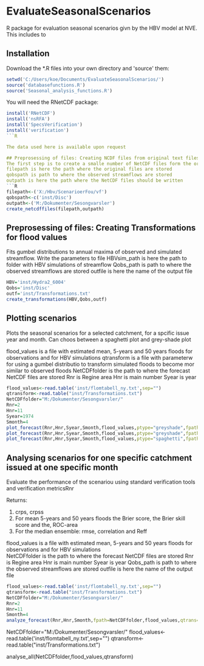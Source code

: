 # EvaluateSeasonalScenarios

R package for evaluation seasonal scenarios givn by the HBV model at NVE. This includes to 

## Installation

Download the *.R files into your own directory and 'source' them:

```R
setwd('C:/Users/koe/Documents/EvaluateSeasonalScenarios/')
source('databasefunctions.R')
source('Seasonal_analysis_functions.R')
```

You will need the RNetCDF package:

```R
install('RNetCDF')
install('nsRFA')
install('SpecsVerification')
install('verification')
```R

The data used here is available upon request

## Preprosessing of files: Creating NCDF files from original text files
The first step is to create a smalle number of NetCDF files form the original ascii files. 
filepath is here the path where the original files are stored
qobspath is path to where the observed streamflows are stored
outpath is here the path where the NetCDF files should be written
```R
filepath<-('X:/Hbv/ScenarioerFou/vf')
qobspath<-c('inst/Disc')
outpath<-('M:/Dokumenter/Sesongvarsler')
create_netcdffiles(filepath,outpath)
```

## Preprosessing of files: Creating Transformations for flood values
Fits gumbel distributions to annual maxima of observed and simulated streamflow. Write the parameters to file 
HBVsim_path is here the path to folder with HBV simulations of streamflow
Qobs_path is path to where the observed streamflows are stored
outfile is here the name of the output file

```R
HBV='inst/Hydra2_6004'
Qobs='inst/Disc'
outf='inst/Transformations.txt'
create_transformations(HBV,Qobs,outf)
```


## Plotting scenarios
Plots the seasonal scenarios for a selected catchment, for a spcific issue year and month. Can choos between a spaghetti plot and grey-shade plot 

flood_values is a file with estimated mean, 5-years and 50 years floods for observations and for HBV simulations
qtransform is a file with parameterw for using a gumbel distributio to transform simulated floods to become mor similar to observed floods
NetCDFfolder is the path to where the forecast NetCDF files are stored
Rnr is Regine area
Hnr is main number
Syear is year


```R
flood_values<-read.table('inst/flomtabell_ny.txt',sep="")
qtransform<-read.table("inst/Transformations.txt")
NetCDFfolder="M:/Dokumenter/Sesongvarsler/"
Rnr=2
Hnr=11
Syear=1974
Smonth=4
plot_forecast(Rnr,Hnr,Syear,Smonth,flood_values,ptype="greyshade",fpath=NetCDFfolder)
plot_forecast(Rnr,Hnr,Syear,Smonth,flood_values,ptype="greyshade",fpath=NetCDFfolder,qtrans=qtransform)
plot_forecast(Rnr,Hnr,Syear,Smonth,flood_values,ptype="spaghetti",fpath=NetCDFfolder,qtrans=qtransform)
```

## Analysing scenarios for one specific catchment issued at one specific month
Evaluate the performance of the scenariou using standard verification tools and verification metricsRnr

Returns: 
1. crps, crpss
2. For mean 5-years and 50 years floods the Brier score, the Brier skill score and the, ROC-area 
3. For the median ensemble: rmse, correlation and Reff
		
flood_values is a file with estimated mean, 5-years and 50 years floods for observations and for HBV simulations		
NetCDFfolder is the path to where the forecast NetCDF files are stored
Rnr is Regine area
Hnr is main number
Syear is year
Qobs_path is path to where the observed streamflows are stored
outfile is here the name of the output file

```R
flood_values<-read.table('inst/flomtabell_ny.txt',sep="")
qtransform<-read.table("inst/Transformations.txt")
NetCDFfolder="M:/Dokumenter/Sesongvarsler/"
Rnr=2
Hnr=11
Smonth=4
analyze_forecast(Rnr,Hnr,Smonth,fpath=NetCDFfolder,flood_values,qtrans=NA,mplot=TRUE)
```



NetCDFfolder="M:/Dokumenter/Sesongvarsler/"
flood_values<-read.table('inst/flomtabell_ny.txt',sep="")
qtransform<-read.table("inst/Transformations.txt")

analyse_all(NetCDFfolder,flood_values,qtransform)




